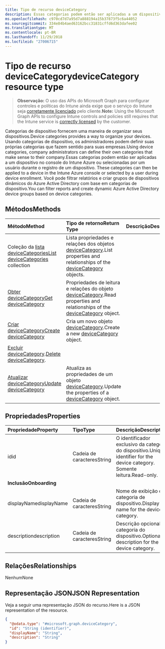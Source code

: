 ```yaml
---
title: Tipo de recurso deviceCategory
description: Essas categorias podem então ser aplicadas a um dispositivo no console do Intune Azure ou selecionadas por um usuário durante o registro de um dispositivo. Você pode filtrar relatórios e criar grupos de dispositivos dinâmicos do Azure Active Directory com base em categorias de dispositivo.
ms.openlocfilehash: c970cd7d7a95d7a888194a15b37873f5c6a44052
ms.sourcegitcommit: 334e84b4aed63162bcc31831cffd6d363dafee02
ms.translationtype: MT
ms.contentlocale: pt-BR
ms.lasthandoff: 11/29/2018
ms.locfileid: "27006715"
---
```

# <a name="devicecategory-resource-type"></a><span data-ttu-id="996b2-104">Tipo de recurso deviceCategory</span><span class="sxs-lookup"><span data-stu-id="996b2-104">deviceCategory resource type</span></span>

> <span data-ttu-id="996b2-105">**Observação:** O uso das APIs do Microsoft Graph para configurar controles e políticas do Intune ainda exige que o serviço do Intune seja [corretamente licenciado](https://go.microsoft.com/fwlink/?linkid=839381) pelo cliente.</span><span class="sxs-lookup"><span data-stu-id="996b2-105">**Note:** Using the Microsoft Graph APIs to configure Intune controls and policies still requires that the Intune service is [correctly licensed](https://go.microsoft.com/fwlink/?linkid=839381) by the customer.</span></span>

<span data-ttu-id="996b2-106">Categorias de dispositivo fornecem uma maneira de organizar seus dispositivos.</span><span class="sxs-lookup"><span data-stu-id="996b2-106">Device categories provides a way to organize your devices.</span></span> <span data-ttu-id="996b2-107">Usando categorias de dispositivo, os administradores podem definir suas próprias categorias que fazem sentido para suas empresas.</span><span class="sxs-lookup"><span data-stu-id="996b2-107">Using device categories, company administrators can define their own categories that make sense to their company.</span></span><span data-ttu-id="996b2-108">Essas categorias podem então ser aplicadas a um dispositivo no console do Intune Azure ou selecionadas por um usuário durante o registro de um dispositivo.</span><span class="sxs-lookup"><span data-stu-id="996b2-108"> These categories can then be applied to a device in the Intune Azure console or selected by a user during device enrollment.</span></span> <span data-ttu-id="996b2-109">Você pode filtrar relatórios e criar grupos de dispositivos dinâmicos do Azure Active Directory com base em categorias de dispositivo.</span><span class="sxs-lookup"><span data-stu-id="996b2-109">You can filter reports and create dynamic Azure Active Directory device groups based on device categories.</span></span>

## <a name="methods"></a><span data-ttu-id="996b2-110">Métodos</span><span class="sxs-lookup"><span data-stu-id="996b2-110">Methods</span></span>
|<span data-ttu-id="996b2-111">Método</span><span class="sxs-lookup"><span data-stu-id="996b2-111">Method</span></span>|<span data-ttu-id="996b2-112">Tipo de retorno</span><span class="sxs-lookup"><span data-stu-id="996b2-112">Return Type</span></span>|<span data-ttu-id="996b2-113">Descrição</span><span class="sxs-lookup"><span data-stu-id="996b2-113">Description</span></span>|
|:---|:---|:---|
|<span data-ttu-id="996b2-114">Coleção da [lista deviceCategories](../api/intune-shared-devicecategory-list.md)</span><span class="sxs-lookup"><span data-stu-id="996b2-114">[List deviceCategories](../api/intune-shared-devicecategory-list.md) collection</span></span>|<span data-ttu-id="996b2-115">Lista propriedades e relações dos objetos [deviceCategory](../resources/intune-shared-devicecategory.md).</span><span class="sxs-lookup"><span data-stu-id="996b2-115">List properties and relationships of the [deviceCategory](../resources/intune-shared-devicecategory.md) objects.</span></span>|
|[<span data-ttu-id="996b2-116">Obter deviceCategory</span><span class="sxs-lookup"><span data-stu-id="996b2-116">Get deviceCategory</span></span>](../api/intune-shared-devicecategory-get.md)|<span data-ttu-id="996b2-117">Propriedades de leitura e relações do objeto [deviceCategory](../resources/intune-shared-devicecategory.md).</span><span class="sxs-lookup"><span data-stu-id="996b2-117">Read properties and relationships of the [deviceCategory](../resources/intune-shared-devicecategory.md) object.</span></span>|
|[<span data-ttu-id="996b2-118">Criar deviceCategory</span><span class="sxs-lookup"><span data-stu-id="996b2-118">Create deviceCategory</span></span>](../api/intune-shared-devicecategory-create.md)|<span data-ttu-id="996b2-119">Cria um novo objeto [deviceCategory](../resources/intune-shared-devicecategory.md).</span><span class="sxs-lookup"><span data-stu-id="996b2-119">Create a new [deviceCategory](../resources/intune-shared-devicecategory.md) object.</span></span>|
|<span data-ttu-id="996b2-120">[Excluir deviceCategory](../api/intune-shared-devicecategory-delete.md).</span><span class="sxs-lookup"><span data-stu-id="996b2-120">[Delete deviceCategory](../api/intune-shared-devicecategory-delete.md).</span></span>|
|[<span data-ttu-id="996b2-121">Atualizar deviceCategory</span><span class="sxs-lookup"><span data-stu-id="996b2-121">Update deviceCategory</span></span>](../api/intune-shared-devicecategory-update.md)|<span data-ttu-id="996b2-122">Atualiza as propriedades de um objeto [deviceCategory](../resources/intune-shared-devicecategory.md).</span><span class="sxs-lookup"><span data-stu-id="996b2-122">Update the properties of a [deviceCategory](../resources/intune-shared-devicecategory.md) object.</span></span>|

## <a name="properties"></a><span data-ttu-id="996b2-123">Propriedades</span><span class="sxs-lookup"><span data-stu-id="996b2-123">Properties</span></span>
|<span data-ttu-id="996b2-124">Propriedade</span><span class="sxs-lookup"><span data-stu-id="996b2-124">Property</span></span>|<span data-ttu-id="996b2-125">Tipo</span><span class="sxs-lookup"><span data-stu-id="996b2-125">Type</span></span>|<span data-ttu-id="996b2-126">Descrição</span><span class="sxs-lookup"><span data-stu-id="996b2-126">Description</span></span>|
|:---|:---|:---|
|<span data-ttu-id="996b2-127">id</span><span class="sxs-lookup"><span data-stu-id="996b2-127">id</span></span>|<span data-ttu-id="996b2-128">Cadeia de caracteres</span><span class="sxs-lookup"><span data-stu-id="996b2-128">String</span></span>|<span data-ttu-id="996b2-129">O identificador exclusivo da categoria do dispositivo.</span><span class="sxs-lookup"><span data-stu-id="996b2-129">Unique identifier for the device category.</span></span> <span data-ttu-id="996b2-130">Somente leitura.</span><span class="sxs-lookup"><span data-stu-id="996b2-130">Read-only.</span></span>|
|<span data-ttu-id="996b2-131">**Inclusão**</span><span class="sxs-lookup"><span data-stu-id="996b2-131">**Onboarding**</span></span>|
|<span data-ttu-id="996b2-132">displayName</span><span class="sxs-lookup"><span data-stu-id="996b2-132">displayName</span></span>|<span data-ttu-id="996b2-133">Cadeia de caracteres</span><span class="sxs-lookup"><span data-stu-id="996b2-133">String</span></span>|<span data-ttu-id="996b2-134">Nome de exibição da categoria de dispositivo.</span><span class="sxs-lookup"><span data-stu-id="996b2-134">Display name for the device category.</span></span>|
|<span data-ttu-id="996b2-135">description</span><span class="sxs-lookup"><span data-stu-id="996b2-135">description</span></span>|<span data-ttu-id="996b2-136">Cadeia de caracteres</span><span class="sxs-lookup"><span data-stu-id="996b2-136">String</span></span>|<span data-ttu-id="996b2-137">Descrição opcional da categoria do dispositivo.</span><span class="sxs-lookup"><span data-stu-id="996b2-137">Optional description for the device category.</span></span>|

## <a name="relationships"></a><span data-ttu-id="996b2-138">Relações</span><span class="sxs-lookup"><span data-stu-id="996b2-138">Relationships</span></span>
<span data-ttu-id="996b2-139">Nenhum</span><span class="sxs-lookup"><span data-stu-id="996b2-139">None</span></span>

## <a name="json-representation"></a><span data-ttu-id="996b2-140">Representação JSON</span><span class="sxs-lookup"><span data-stu-id="996b2-140">JSON Representation</span></span>
<span data-ttu-id="996b2-141">Veja a seguir uma representação JSON do recurso.</span><span class="sxs-lookup"><span data-stu-id="996b2-141">Here is a JSON representation of the resource.</span></span>
<!--{
  "blockType": "resource",
  "keyProperty": "id",
  "baseType": "microsoft.graph.entity",
  "@odata.type": "microsoft.graph.deviceCategory"
}-->
``` json
{
  "@odata.type": "#microsoft.graph.deviceCategory",
  "id": "String (identifier)",
  "displayName": "String",
  "description": "String"
}
```



